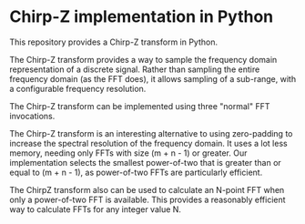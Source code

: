Chirp-Z implementation in Python
================================

This repository provides a Chirp-Z transform in Python.

The Chirp-Z transform provides a way to sample the frequency domain representation
of a discrete signal. Rather than sampling the entire frequency domain (as the FFT
does), it allows sampling of a sub-range, with a configurable frequency resolution.

The Chirp-Z transform can be implemented using three "normal" FFT invocations.

The Chirp-Z transform is an interesting alternative to using zero-padding to increase
the spectral resolution of the frequency domain. It uses a lot less memory, needing
only FFTs with size (m + n - 1) or greater. Our implementation selects the smallest
power-of-two that is greater than or equal to (m + n - 1), as power-of-two FFTs
are particularly efficient.

The ChirpZ transform also can be used to calculate an N-point FFT when only a
power-of-two FFT is available. This provides a reasonably efficient way to calculate
FFTs for any integer value N.

